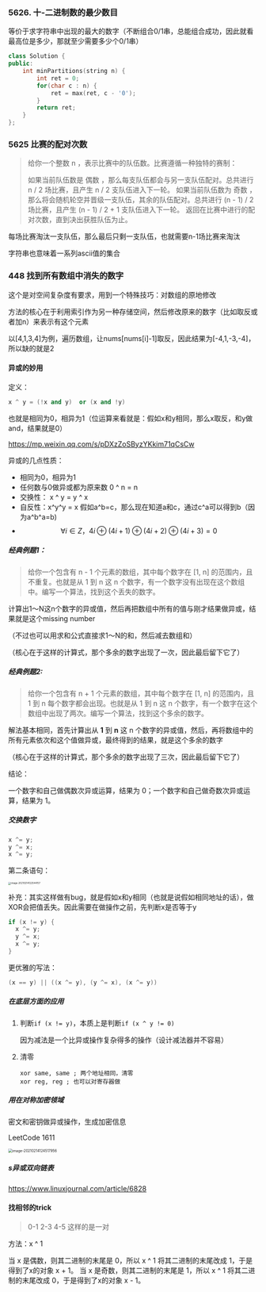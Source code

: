 ### 5626. 十-二进制数的最少数目

等价于求字符串中出现的最大的数字（不断组合0/1串，总能组合成功，因此就看最高位是多少，那就至少需要多少个0/1串）

```c++
class Solution {
public:
    int minPartitions(string n) {
        int ret = 0;
        for(char c : n) {
            ret = max(ret, c - '0');
        }
        return ret;
    }
};
```



### 5625 比赛的配对次数

> 给你一个整数 n ，表示比赛中的队伍数。比赛遵循一种独特的赛制：
>
> 如果当前队伍数是 偶数 ，那么每支队伍都会与另一支队伍配对。总共进行 n / 2 场比赛，且产生 n / 2 支队伍进入下一轮。
> 如果当前队伍数为 奇数 ，那么将会随机轮空并晋级一支队伍，其余的队伍配对。总共进行 (n - 1) / 2 场比赛，且产生 (n - 1) / 2 + 1 支队伍进入下一轮。
> 返回在比赛中进行的配对次数，直到决出获胜队伍为止。

每场比赛淘汰一支队伍，那么最后只剩一支队伍，也就需要n-1场比赛来淘汰



字符串也意味着一系列ascii值的集合



### 448 找到所有数组中消失的数字

这个是对空间复杂度有要求，用到一个特殊技巧：对数组的原地修改

方法的核心在于利用索引作为另一种存储空间，然后修改原来的数字（比如取反或者加n）来表示有这个元素

以[4,1,3,4]为例，遍历数组，让nums[nums[i]-1]取反，因此结果为[-4,1,-3,-4]，所以缺的就是2





#### 异或的妙用

定义：

```c++
x ^ y = (!x and y)  or (x and !y)
```

也就是相同为0，相异为1（位运算来看就是：假如x和y相同，那么x取反，和y做and，结果就是0）

https://mp.weixin.qq.com/s/pDXzZoSByzYKkim71qCsCw

异或的几点性质：

- 相同为0，相异为1
- 任何数与0做异或都为原来数 0 ^ n = n
- 交换性： x ^ y = y ^ x
- 自反性：x^y^y = x 假如a^b=c，那么现在知道a和c，通过c^a可以得到b（因为a^b^a=b)
- $$∀i∈Z，4i \oplus (4i+1) \oplus (4i+2) \oplus (4i+3) = 0$$


##### 经典例题1：

> 给你一个包含有 n - 1 个元素的数组，其中每个数字在 [1, n] 的范围内，且不重复。也就是从 1 到 n 这 n 个数字，有一个数字没有出现在这个数组中。编写一个算法，找到这个丢失的数字。

计算出1～N这n个数字的异或值，然后再把数组中所有的值与刚才结果做异或，结果就是这个missing number

（不过也可以用求和公式直接求1～N的和，然后减去数组和）

（核心在于这样的计算式，那个多余的数字出现了一次，因此最后留下它了）

##### 经典例题2:

> 给你一个包含有 n + 1 个元素的数组，其中每个数字在 [1, n] 的范围内，且 1 到 n 每个数字都会出现。也就是从 1 到 n 这 n 个数字，有一个数字在这个数组中出现了两次。编写一个算法，找到这个多余的数字。

解法基本相同，首先计算出从 **1** 到 **n** 这 n 个数字的异或值，然后，再将数组中的所有元素依次和这个值做异或，最终得到的结果，就是这个多余的数字

（核心在于这样的计算式，那个多余的数字出现了三次，因此最后留下它了）

结论：

一个数字和自己做偶数次异或运算，结果为 0；一个数字和自己做奇数次异或运算，结果为 1。



##### 交换数字

```c++
x ^= y;
y ^= x;
x ^= y;
```

第二条语句：

<img src="../../../../学习/笔记合集/img/image-20210214122544157.png" alt="image-20210214122544157" style="zoom:33%;" />

补充：其实这样做有bug，就是假如x和y相同（也就是说假如相同地址的话），做XOR会把值丢失。因此需要在做操作之前，先判断x是否等于y

```c++
if (x != y) {
  x ^= y;
  y ^= x;
  x ^= y;
}
```

更优雅的写法：

```c++
(x == y) || ((x ^= y), (y ^= x), (x ^= y))
```



##### 在底层方面的应用

1. 判断`if (x != y)`，本质上是判断`if (x ^ y != 0)`

   因为减法是一个比异或操作复杂得多的操作（设计减法器并不容易）

2. 清零

   ```assembly
   xor same, same ; 两个地址相同，清零
   xor reg, reg ; 也可以对寄存器做
   ```

   

##### 用在对称加密领域

密文和密钥做异或操作，生成加密信息

LeetCode 1611

<img src="../../../../学习/笔记合集/img/image-20210214124517956.png" alt="image-20210214124517956" style="zoom:50%;" />



##### s异或双向链表

https://www.linuxjournal.com/article/6828



#### 找相邻的trick

> 0-1 2-3 4-5 这样的是一对

方法：x ^ 1

当 x 是偶数，则其二进制的末尾是 0，所以 x ^ 1 将其二进制的末尾改成 1，于是得到了x的对象 x + 1。
当 x 是奇数，则其二进制的末尾是 1，所以 x ^ 1 将其二进制的末尾改成 0，于是得到了x的对象 x - 1。



